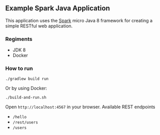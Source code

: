 ## Example Spark Java Application

This application uses the [Spark](http://sparkjava.com/) micro Java 8 framework for creating a simple RESTful web application.

### Regiments
- JDK 8
- Docker

### How to run

```
./gradlew build run
```

Or by using Docker:
```
./build-and-run.sh
```

Open `http://localhost:4567` in your browser. Available REST endpoints
- `/hello`
- `/rest/users`
- `/users`
